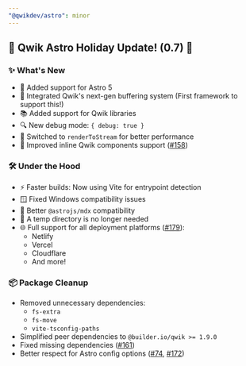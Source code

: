 ```yaml
---
"@qwikdev/astro": minor
---
```


## 🎄 Qwik Astro Holiday Update! (0.7) 🎅

### ✨ What's New

- 🚀 Added support for Astro 5
- 🔄 Integrated Qwik's next-gen buffering system (First framework to support this!)
- 📚 Added support for Qwik libraries
- 🔍 New debug mode: `{ debug: true }`
- 💨 Switched to `renderToStream` for better performance
- 🧩 Improved inline Qwik components support ([#158](https://github.com/QwikDev/astro/issues/158))

### 🛠️ Under the Hood

- ⚡️ Faster builds: Now using Vite for entrypoint detection
- 🪟 Fixed Windows compatibility issues
- 📁 Better `@astrojs/mdx` compatibility
- 📁 A temp directory is no longer needed
- 🌐 Full support for all deployment platforms ([#179](https://github.com/QwikDev/astro/issues/179)):
  - Netlify
  - Vercel
  - Cloudflare
  - And more!

### 📦 Package Cleanup

- Removed unnecessary dependencies:
  - `fs-extra`
  - `fs-move`
  - `vite-tsconfig-paths`
- Simplified peer dependencies to `@builder.io/qwik >= 1.9.0`
- Fixed missing dependencies ([#161](https://github.com/QwikDev/astro/issues/161))
- Better respect for Astro config options ([#74](https://github.com/QwikDev/astro/issues/74), [#172](https://github.com/QwikDev/astro/issues/172))